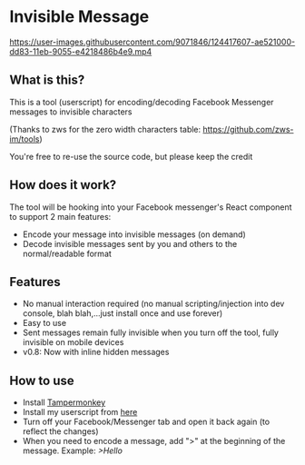 ﻿# Invisible Message
 
 

https://user-images.githubusercontent.com/9071846/124417607-ae521000-dd83-11eb-9055-e4218486b4e9.mp4


 
 ## What is this?
This is a tool (userscript) for encoding/decoding Facebook Messenger messages to invisible characters

(Thanks to zws for the zero width characters table: https://github.com/zws-im/tools)

You're free to re-use the source code, but please keep the credit

## How does it work?
The tool will be hooking into your Facebook messenger's React component to support 2 main features:
- Encode your message into invisible messages (on demand)
- Decode invisible messages sent by you and others to the normal/readable format

## Features
- No manual interaction required (no manual scripting/injection into dev console, blah blah,...just install once and use forever)
- Easy to use
- Sent messages remain fully invisible when you turn off the tool, fully invisible on mobile devices
- v0.8: Now with inline hidden messages

## How to use
- Install [Tampermonkey](https://chrome.google.com/webstore/detail/tampermonkey/dhdgffkkebhmkfjojejmpbldmpobfkfo)
- Install my userscript from [here](https://github.com/t-rekttt/invisible_message/raw/hidden-between-text/invisibleMessage.user.js)
- Turn off your Facebook/Messenger tab and open it back again (to reflect the changes)
- When you need to encode a message, add ">" at the beginning of the message. Example: *>Hello*
